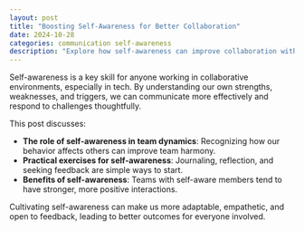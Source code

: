 ```yaml
---
layout: post
title: "Boosting Self-Awareness for Better Collaboration"
date: 2024-10-28
categories: communication self-awareness
description: "Explore how self-awareness can improve collaboration within tech teams."
---
```


Self-awareness is a key skill for anyone working in collaborative environments, especially in tech. By understanding our own strengths, weaknesses, and triggers, we can communicate more effectively and respond to challenges thoughtfully.

This post discusses:

- **The role of self-awareness in team dynamics**: Recognizing how our behavior affects others can improve team harmony.
- **Practical exercises for self-awareness**: Journaling, reflection, and seeking feedback are simple ways to start.
- **Benefits of self-awareness**: Teams with self-aware members tend to have stronger, more positive interactions.

Cultivating self-awareness can make us more adaptable, empathetic, and open to feedback, leading to better outcomes for everyone involved.
